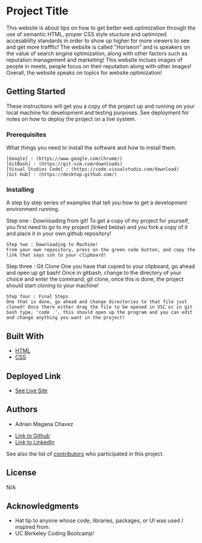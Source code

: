 # Project Title
This website is about tips on how to get better web optimization through the use of semantic HTML, proper CSS style stucture and optimized accesablilty standards in order to show up higher for more viewers to see and get more trafffic! The website is called "Horiseon" and is speakers on the value of search engine optimization, along with other factors such as reputation management and marketing! This website inclues images of people in meets, people focus on their reputation along with other images! Overall, the website speaks on topics for website optimization!

## Getting Started

These instructions will get you a copy of the project up and running on your local machine for development and testing purposes. See deployment for notes on how to deploy the project on a live system.

### Prerequisites

What things you need to install the software and how to install them.

```
[Google] : (https://www.google.com/chrome/)
[GitBash] : (https://git-scm.com/downloads)
[Visual Studios Code] : (https://code.visualstudio.com/download)
[Git Hub] : (https://desktop.github.com/)
```

### Installing

A step by step series of examples that tell you how to get a development environment running.

Step one : Downloading from git!
To get a copy of my project for yourself, you first need to go to my project (linked below) and you fork a copy of it and place it in your own github repository!
```
Step two : Downloading to Machine!
From your own repository, press on the green code button, and copy the link that says ssh to your clipboard!
```

Step three : Git Clone
One you have that copied to your clipboard, go ahead and open up git bash! Once in gitbash, change to the directory of your choice and enter the command, git clone, once this is done, the project should start cloning to your machine!
```
Step four : Final Steps
One that is done, go ahead and change directories to that file just cloned! Once there either drag the file to be opened in VSC or in git bash type, 'code .', this should open up the program and you can edit and change anything you want in the project!
```

## Built With

* [HTML](https://developer.mozilla.org/en-US/docs/Web/HTML)
* [CSS](https://developer.mozilla.org/en-US/docs/Web/CSS)

## Deployed Link

* [See Live Site](https://shamika69.github.io/code-refractor/)


## Authors

* Adrian Magana Chavez 


- [Link to Github](https://github.com/shamika69)
- [Link to LinkedIn](https://www.linkedin.com/in/adrian-magana-7a7557220/)

See also the list of [contributors](https://github.com/shamika69/code-refractor) who participated in this project.

## License

N/A

## Acknowledgments

* Hat tip to anyone whose code, libraries, packages, or UI was used  / inspired from:
* UC Berkeley Coding Bootcamp!
